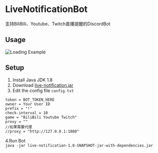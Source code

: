 # LiveNotificationBot
支持BiliBili、Youtube、Twitch直播提醒的DiscordBot

## Usage
![Loading Example](https://i.bmp.ovh/imgs/2019/05/a2af4f6d920f7ff7.gif)

## Setup

1. Install Java JDK 1.8
2. Download [live-notification.jar](https://github.com/sola97/LiveNotificationBot/blob/master/target/live-notification-1.0-SNAPSHOT-jar-with-dependencies.jar)
3. Edit the config file `config.txt`
```
token = BOT_TOKEN_HERE
owner = Your User ID
prefix = "!"
check-interval = 10
game = "BiliBili Youtube Twitch"
proxy = ""
//如果需要代理
//proxy = "http://127.0.0.1:1080" 
```

4.Run Bot  
 `java -jar live-notification-1.0-SNAPSHOT-jar-with-dependencies.jar`
